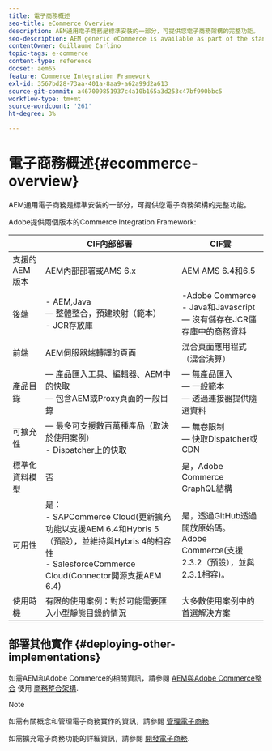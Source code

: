 ```yaml
---
title: 電子商務概述
seo-title: eCommerce Overview
description: AEM通用電子商務是標準安裝的一部分，可提供您電子商務架構的完整功能。
seo-description: AEM generic eCommerce is available as part of the standard installation and provides you with the full functionality of the eCommerce framework.
contentOwner: Guillaume Carlino
topic-tags: e-commerce
content-type: reference
docset: aem65
feature: Commerce Integration Framework
exl-id: 3567bd28-73aa-401a-8aa9-a62a99d2a613
source-git-commit: a467009851937c4a10b165a3d253c47bf990bbc5
workflow-type: tm+mt
source-wordcount: '261'
ht-degree: 3%

---
```


# 電子商務概述{#ecommerce-overview}

AEM通用電子商務是標準安裝的一部分，可提供您電子商務架構的完整功能。

Adobe提供兩個版本的Commerce Integration Framework:

|  | CIF內部部署 | CIF雲 |
|-------------------------|--------------------------------------------------------------------------------------------------------------------------------------------------------------------------------------------------------|------------------------------------------------------------------------------------------------------------------------|
| 支援的 AEM 版本 | AEM內部部署或AMS 6.x | AEM AMS 6.4和6.5 |
| 後端 | - AEM,Java <br>  — 整體整合，預建映射（範本）<br> - JCR存放庫 | -Adobe Commerce <br>- Java和Javascript <br> — 沒有儲存在JCR儲存庫中的商務資料 |
| 前端 | AEM伺服器端轉譯的頁面 | 混合頁面應用程式（混合演算） |
| 產品目錄 |  — 產品匯入工具、編輯器、AEM中的快取 <br> — 包含AEM或Proxy頁面的一般目錄 |  — 無產品匯入 <br> — 一般範本 <br> — 透過連接器提供隨選資料 |
| 可擴充性 |  — 最多可支援數百萬種產品（取決於使用案例） <br> - Dispatcher上的快取 |  — 無卷限制 <br> — 快取Dispatcher或CDN |
| 標準化資料模型 | 否 | 是，Adobe Commerce GraphQL結構 |
| 可用性 | 是：<br> - SAPCommerce Cloud(更新擴充功能以支援AEM 6.4和Hybris 5（預設），並維持與Hybris 4的相容性 <br>- SalesforceCommerce Cloud(Connector開源支援AEM 6.4) | 是，透過GitHub透過開放原始碼。 <br> Adobe Commerce(支援2.3.2（預設），並與2.3.1相容)。 |
| 使用時機 | 有限的使用案例：對於可能需要匯入小型靜態目錄的情況 | 大多數使用案例中的首選解決方案 |


## 部署其他實作 {#deploying-other-implementations}

如需AEM和Adobe Commerce的相關資訊，請參閱 [AEM與Adobe Commerce整合](/help/commerce/cif/integrating/magento.md) 使用 [商務整合架構](/help/commerce/cif/introduction.md).

>[!NOTE]
>
>如需有關概念和管理電子商務實作的資訊，請參閱 [管理電子商務](/help/commerce/cif-classic/administering/ecommerce.md).
>
>如需擴充電子商務功能的詳細資訊，請參閱 [開發電子商務](/help/commerce/cif-classic/developing/ecommerce.md).
